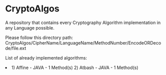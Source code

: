 # CryptoAlgos

A repository that contains every Cryptography Algorithm implementation in any Language possible.

Please follow this directory path: CryptoAlgos/CipherName/LanguageName/MethodNumber/EncodeORDecode/file.ext

List of already implemented algorithms:

<li>
  1) Affine - JAVA - 1 Method(s)
  2) Atbash - JAVA - 1 Method(s)
</li>
